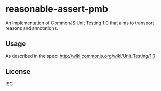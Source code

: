 ﻿
<!--#echo json="package.json" key="name" underline="=" -->
reasonable-assert-pmb
=====================
<!--/#echo -->

<!--#echo json="package.json" key="description" -->
An implementation of CommonJS Unit Testing 1.0 that aims to transport reasons
and annotations.
<!--/#echo -->


Usage
-----
As described in the spec: http://wiki.commonjs.org/wiki/Unit_Testing/1.0



<!--#toc stop="scan" -->


License
-------
<!--#echo json="package.json" key=".license" -->
ISC
<!--/#echo -->
